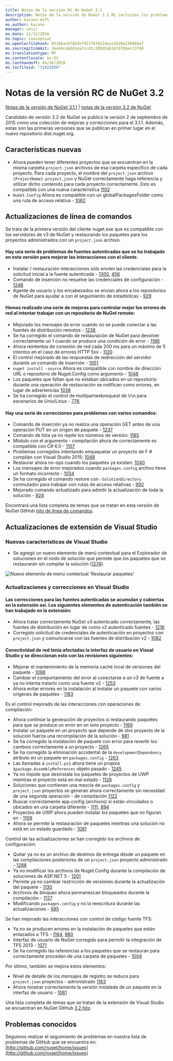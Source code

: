```yaml
---
title: Notas de la versión RC de NuGet 3.2
description: Notas de la versión de NuGet 3.2 RC incluidos los problemas conocidos, correcciones de errores, las funciones agregadas y dcr.
author: karann-msft
ms.author: karann
manager: unnir
ms.date: 11/11/2016
ms.topic: conceptual
ms.openlocfilehash: 0310bac6fdb3ef92176f9224ace1620a230664af
ms.sourcegitcommit: 3eab9c4dd41ea7ccd2c28bb5ab16f6fbbec13708
ms.translationtype: MT
ms.contentlocale: es-ES
ms.lasthandoff: 04/26/2018
ms.locfileid: "31822050"
---
```

# <a name="nuget-32-rc-release-notes"></a>Notas de la versión RC de NuGet 3.2

[Notas de la versión de NuGet 3.1.1](../release-notes/nuget-3.1.1.md) | [notas de la versión 3.2 de NuGet](../release-notes/nuget-3.2.md)

Candidato de versión 3.2 de NuGet se publicó la versión 2 de septiembre de 2015 como una colección de mejoras y correcciones para el 3.1.1.  Además, estas son las primeras versiones que se publican en primer lugar en el nuevo repositorio dist.nuget.org.

## <a name="new-features"></a>Características nuevas

* Ahora pueden tener diferentes proyectos que se encuentran en la misma carpeta `project.json` archivos de esa carpeta específico de cada proyecto.  Para cada proyecto, el nombre del `project.json` archivo `{ProjectName}.project.json` y NuGet correctamente haga referencia y utilizar dicho contenido para cada proyecto correctamente.  Esto es compatible con una nueva característica [1102](https://github.com/NuGet/Home/issues/1102)
* `NuGet.Config` Ahora es compatible con un globalPackagesFolder como una ruta de acceso relativa - [1062](https://github.com/NuGet/Home/issues/1062)

## <a name="command-line-updates"></a>Actualizaciones de línea de comandos

Se trata de la primera versión del cliente nuget.exe que es compatible con los servidores de v3 de NuGet y restaurando los paquetes para los proyectos administrados con un `project.json` archivo.

#### <a name="there-were-a-number-of-authenticated-feed-issues-that-were-addressed-in-this-release-to-improve-interactions-with-the-client"></a>Hay una serie de problemas de fuentes autenticadas que se ha trabajado en esta versión para mejorar las interacciones con el cliente.

* Instalar / restauración interacciones sólo envíen las credenciales para la solicitud inicial a la fuente autenticada - [1300](https://github.com/NuGet/Home/issues/1300), [456](https://github.com/NuGet/Home/issues/456)
* Comando de inserción no resuelve las credenciales de configuración - [1248](https://github.com/NuGet/Home/issues/1248)
* Agente de usuario y los encabezados se envían ahora a los repositorios de NuGet para ayudar a con el seguimiento de estadísticas - [929](https://github.com/NuGet/Home/issues/929)

#### <a name="we-made-a-number-of-improvements-to-better-handle-network-failures-while-attempting-to-work-with-a-remote-nuget-repository"></a>Hemos realizado una serie de mejoras para controlar mejor los errores de red al intentar trabajar con un repositorio de NuGet remoto:

* Mejorado los mensajes de error cuando no se puede conectar a las fuentes de distribución remotos - [1238](https://github.com/NuGet/Home/issues/1238)
* Se ha corregido el comando de restauración de NuGet para devolver correctamente un 1 cuando se produce una condición de error - [1186](https://github.com/NuGet/Home/issues/1186)
* Ahora reintentos de conexión de red cada 200 ms para un máximo de 5 intentos en el caso de errores HTTP 5xx - [1120](https://github.com/NuGet/Home/issues/1120)
* El control mejorado de las respuestas de redirección del servidor durante un comando de inserción - [1051](https://github.com/NuGet/Home/issues/1051)
* `nuget install -source` Ahora es compatible con nombre de dirección URL o repositorio de Nuget.Config como argumento - [1046](https://github.com/NuGet/Home/issues/1046)
* Los paquetes que faltan que no estaban ubicados en un repositorio durante una operación de restauración se notifican como errores, en lugar de advertencias [1038](https://github.com/NuGet/Home/issues/1038)
* Se ha corregido el control de multipartwebrequest de \r\n para escenarios de Unix/Linux - [776](https://github.com/NuGet/Home/issues/776)

#### <a name="there-are-a-number-of-fixes-to-issues-with-various-commands"></a>Hay una serie de correcciones para problemas con varios comandos:

* Comando de inserción ya no realiza una operación GET antes de una operación PUT en un origen de paquete - [1237](https://github.com/NuGet/Home/issues/1237)
* Comando de lista ya no repite los números de versión: [1185](https://github.com/NuGet/Home/issues/1185)
* Módulo con el argumento - compilación ahora de correctamente es compatible con C# 6.0 - [1107](https://github.com/NuGet/Home/issues/1107)
* Problemas corregidos intentando empaquetar un proyecto de F # compilan con Visual Studio 2015: [1048](https://github.com/NuGet/Home/issues/1048)
* Restaurar ahora no-ops cuando los paquetes ya existen: [1040](https://github.com/NuGet/Home/issues/1040)
* Los mensajes de error mejorados cuando `packages.config` archivo tiene un formato incorrecto - [1034](https://github.com/NuGet/Home/issues/1034)
* Se ha corregido el comando restore con `-SolutionDirectory` conmutador para trabajar con rutas de acceso relativas - [992](https://github.com/NuGet/Home/issues/992)
* Mejorado comando actualizado para admitir la actualización de toda la solución - [924](https://github.com/NuGet/Home/issues/924)

Encontrará una lista completa de temas que se tratan en esta versión de NuGet GitHub [hito de línea de comandos](https://github.com/nuget/home/issues?utf8=%E2%9C%93&q=is%3Aissue+milestone%3A3.2.0-commandline+is%3Aclosed+-label%3AClosedAs%3ADuplicate).

## <a name="visual-studio-extension-updates"></a>Actualizaciones de extensión de Visual Studio

### <a name="new-features-in-visual-studio"></a>Nuevas características de Visual Studio

* Se agregó un nuevo elemento de menú contextual para el Explorador de soluciones en el nodo de solución que permite que los paquetes que se restaurarán sin compilar la solución ([1274](https://github.com/NuGet/Home/issues/1274)).

![Nuevo elemento de menú contextual 'Restaurar paquetes'](./media/NuGet-3.2/newContextMenu.png)

### <a name="updates-and-fixes-in-visual-studio"></a>Actualizaciones y correcciones en Visual Studio

#### <a name="the-fixes-for-authenticated-feeds-were-rolled-up-and-addressed-in-the-extension-as-well--the-following-authentication-items-were-also-addressed-in-the-extension"></a>Las correcciones para las fuentes autenticadas se acumulan y cubiertas en la extensión así.  Los siguientes elementos de autenticación también se han trabajado en la extensión:

* Ahora tratar correctamente NuGet v3 autenticado correctamente, las fuentes de distribución en lugar de como v2 autenticado fuentes - [1216](https://github.com/NuGet/Home/issues/1216)
* Corregido solicitud de credenciales de autenticación en proyectos con `project.json` y comunicarse con las fuentes de distribución v2 - [1082](https://github.com/NuGet/Home/issues/1082)

#### <a name="network-connectivity-had-affected-the-user-interface-in-visual-studio-and-we-addressed-this-with-the-following-fixes"></a>Conectividad de red tenía afectadas la interfaz de usuario en Visual Studio y se direccionan esto con las revisiones siguientes:

* Mejorar el mantenimiento de la memoria caché local de versiones del paquete - [1096](https://github.com/NuGet/Home/issues/1096)
* Cambiar el comportamiento del error al conectarse a un v3 de fuente a ya no intenta tratarlo como una fuente v2 - [1253](https://github.com/NuGet/Home/issues/1253)
* Ahora evitar errores en la instalación al instalar un paquete con varios orígenes de paquetes - [1183](https://github.com/NuGet/Home/issues/1183)

Es el control mejorado de las interacciones con operaciones de compilación:

* Ahora continúe la generación de proyectos si restaurando paquetes para que se produce un error en un solo proyecto - [1169](https://github.com/NuGet/Home/issues/1169)
* Instalar un paquete en un proyecto que depende de otro proyecto de la solución fuerza una recompilación de la solución - [981](https://github.com/NuGet/Home/issues/981)
* Se ha corregido la instalación de paquete con error para revertir los cambios correctamente a un proyecto - [1265](https://github.com/NuGet/Home/issues/1265)
* Se ha corregido la eliminación accidental de la `developmentDependency` atributo en un paquete en `packages.config`  -  [1263](https://github.com/NuGet/Home/issues/1263)
* Las llamadas a `install.ps1` ahora tiene un propios `$package.AssemblyReferences` objeto pasado - [1245](https://github.com/NuGet/Home/issues/1245)
* Ya no impide que desinstala los paquetes de proyectos de UWP mientras el proyecto está en mal estado - [1128](https://github.com/NuGet/Home/issues/1128)
* Soluciones que contienen una mezcla de `packages.config` y `project.json` proyectos se generan ahora correctamente sin necesidad de una segunda operación - de compilación [1122](https://github.com/NuGet/Home/issues/1122)
* Buscar correctamente app.config (archivos) si están vinculados o ubicados en una carpeta diferente - [1111](https://github.com/NuGet/Home/issues/1111), [894](https://github.com/NuGet/Home/issues/894)
* Proyectos de UWP ahora pueden instalar los paquetes que no figuran en - [1109](https://github.com/NuGet/Home/issues/1109)
* Ahora se permite la restauración de paquetes mientras una solución no está en un estado guardado - [1081](https://github.com/NuGet/Home/issues/1081)


Control de las actualizaciones se han corregido los archivos de configuración:

* Quitar ya no es un archivo de destinos de entrega desde un paquete en las compilaciones posteriores de un `project.json` proyecto administrado - [1288](https://github.com/NuGet/Home/issues/1288)
* Ya no modificar los archivos de Nuget.Config durante la compilación de soluciones de ASP.NET 5 - [1201](https://github.com/NuGet/Home/issues/1201)
* Permite ya no cambiar restricción de versiones durante la actualización del paquete - [1130](https://github.com/NuGet/Home/issues/1130)
* Archivos de bloqueo ahora permanezcan bloqueados durante la compilación - [1127](https://github.com/NuGet/Home/issues/1127)
* Modificando `packages.config` y no la reescritura durante las actualizaciones - [585](https://github.com/NuGet/Home/issues/585)


Se han mejorado las interacciones con control de código fuente TFS:

* Ya no se producen errores en la instalación de paquetes que están enlazados a TFS - [1164](https://github.com/NuGet/Home/issues/1164), [980](https://github.com/NuGet/Home/issues/980)
* Interfaz de usuario de NuGet corregido para permitir la integración de TFS 2013 - [1071](https://github.com/NuGet/Home/issues/1071)
* Se ha corregido las referencias a los paquetes que se restauran para correctamente proceden de una carpeta de paquetes - [1004](https://github.com/NuGet/Home/issues/1004)

Por último, también se mejora estos elementos:

* Nivel de detalle de los mensajes de registro se reduce para `project.json` proyectos - administrado [1163](https://github.com/NuGet/Home/issues/1163)
* Ahora mostrar correctamente la versión instalada de un paquete en la interfaz de usuario - [1061](https://github.com/NuGet/Home/issues/1061)


Una lista completa de temas que se tratan de la extensión de Visual Studio se encuentran en NuGet GitHub [3,2 hito](https://github.com/nuget/home/issues?q=is%3Aissue+is%3Aclosed+-label%3AClosedAs%3ADuplicate+milestone%3A3.2)

## <a name="known-issues"></a>Problemas conocidos

Seguimos realizar el seguimiento de problemas en nuestra lista de problemas de GitHub que se encuentra en: [http://github.com/nuget/home/issues](http://github.com/nuget/home/issues)
